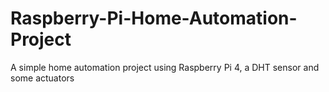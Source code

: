 # Raspberry-Pi-Home-Automation-Project
A simple home automation project using Raspberry Pi 4, a DHT sensor and some actuators
